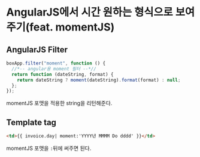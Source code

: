 # AngularJS에서 시간 원하는 형식으로 보여주기(feat. momentJS)

## AngularJS Filter

```javascript
boxApp.filter("moment", function () {
  //*-- angular용 moment 필터 --*//
  return function (dateString, format) {
    return dateString ? moment(dateString).format(format) : null;
  };
});
```

momentJS 포맷을 적용한 string을 리턴해준다.

## Template tag

```html
<td>{{ invoice.day| moment:'YYYY년 MMMM Do dddd' }}</td>
```

momentJS 포맷을 `:`뒤에 써주면 된다.
